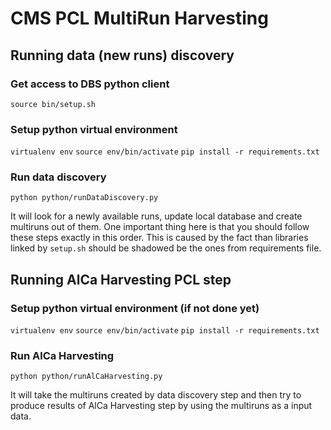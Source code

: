 # CMS PCL MultiRun Harvesting

## Running data (new runs) discovery

### Get access to DBS python client

`source bin/setup.sh`

### Setup python virtual environment

`virtualenv env`
`source env/bin/activate`
`pip install -r requirements.txt`


### Run data discovery

`python python/runDataDiscovery.py`

It will look for a newly available runs, update local database and create multiruns out of them. 
One important thing here is that you should follow these steps exactly in this order.
This is caused by the fact than libraries linked by `setup.sh` should be shadowed be the ones from requirements file.


## Running AlCa Harvesting PCL step

### Setup python virtual environment (if not done yet)

`virtualenv env`
`source env/bin/activate`
`pip install -r requirements.txt`

###  Run AlCa Harvesting

`python python/runAlCaHarvesting.py`

It will take the multiruns created by data discovery step and then try to produce
results of AlCa Harvesting step by using the multiruns as a input data.
